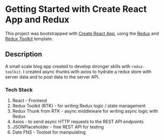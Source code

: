 # Getting Started with Create React App and Redux

This project was bootstrapped with [Create React App](https://github.com/facebook/create-react-app), using the [Redux](https://redux.js.org/) and [Redux Toolkit](https://redux-toolkit.js.org/) template.

## Description

A small scale blog app created to develop stronger skills with `redux-toolkit`. I created async thunks with axios to hydrate a redux store with server data and to post data to the server API.

### Tech Stack

   1. React - Frontend
   2. Redux Toolkit (RTK) - for writing Redux logic / state management
   3. Redux Thunk from RTK - async middleware for writing async logic with Redux
   4. Axios - to send async HTTP requests to the REST API endpoints
   5. JSONPlaceholder - free REST API for testing
   6. Date FNS - Toolset for mainpulating 

